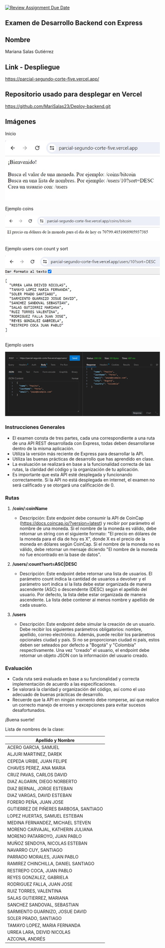 [![Review Assignment Due Date](https://classroom.github.com/assets/deadline-readme-button-24ddc0f5d75046c5622901739e7c5dd533143b0c8e959d652212380cedb1ea36.svg)](https://classroom.github.com/a/KsHSEX27)
## Examen de Desarrollo Backend con Express

## Nombre
Mariana Salas Gutiérrez

## Link - Despliegue
https://parcial-segundo-corte-five.vercel.app/

## Repositorio usado para desplegar en Vercel
https://github.com/MariSalas23/Deploy-backend.git

## Imágenes
Inicio

![Vista](./assets/intro.jpg)

Ejemplo coins

![Vista](./assets/coin.jpg)

Ejemplo users con count y sort

![Vista](./assets/cont-sort.jpg)

Ejemplo users

![Vista users](./assets/users.jpg)

### Instrucciones Generales
- El examen consta de tres partes, cada una correspondiente a una ruta de una API REST desarrollada con Express, todas deben desarrollarse dentro de la misma aplicación.
- Utiliza la versión más reciente de Express para desarrollar la API.
- Utiliza las buenas prácticas de desarrollo que has aprendido en clase.
- La evaluación se realizará en base a la funcionalidad correcta de las rutas, la claridad del código y la organización de tu aplicación.
- Es importante que esta API esté desplegada y funcionando correctamente. Si la API no está desplegada en internet, el examen no será calificado y se otorgará una calificación de 0.

### Rutas
1. **/coin/:coinName**
   - Descripción: Este endpoint debe consumir la API de CoinCap (https://docs.coincap.io/?version=latest) y recibir por parámetro el nombre de una moneda. Si el nombre de la moneda es válido, debe retornar un string con el siguiente formato: "El precio en dólares de la moneda para el día de hoy es X", donde X es el precio de la moneda en dólares según CoinCap. Si el nombre de la moneda no es válido, debe retornar un mensaje diciendo "El nombre de la moneda no fue encontrado en la base de datos".

2. **/users/:count?sort=ASC|DESC**
   - Descripción: Este endpoint debe retornar una lista de usuarios. El parámetro count indica la cantidad de usuarios a devolver y el parámetro sort indica si la lista debe estar organizada de manera ascendente (ASC) o descendente (DESC) según el apellido del usuario. Por defecto, la lista debe estar organizada de manera ascendente. La lista debe contener al menos nombre y apellido de cada usuario.

3. **/users**
   - Descripción: Este endpoint debe simular la creación de un usuario. Debe recibir los siguientes parámetros obligatorios: nombre, apellido, correo electrónico. Además, puede recibir los parámetros opcionales ciudad y país. Si no se proporcionan ciudad ni país, estos deben ser seteados por defecto a "Bogotá" y "Colombia" respectivamente. Una vez "creado" el usuario, el endpoint debe retornar un objeto JSON con la información del usuario creado.

### Evaluación
- Cada ruta será evaluada en base a su funcionalidad y correcta implementación de acuerdo a las especificaciones.
- Se valorará la claridad y organización del código, así como el uso adecuado de buenas prácticas de desarrollo.
- Recuerde que la API en ningún momento debe romperse, así que realice un correcto manejo de errores y excepciones para evitar sucesos desafortunados.

¡Buena suerte!


Lista de nombres de la clase:

| Apellido y Nombre            |
|------------------------------|
| ACERO GARCIA, SAMUEL         |
| ALJURI MARTINEZ, DAREK       |
| CEPEDA URIBE, JUAN FELIPE    |
| CHAVES PEREZ, ANA MARIA      |
| CRUZ PAVAS, CARLOS DAVID     |
| DIAZ ALGARIN, DIEGO NORBERTO |
| DIAZ BERNAL, JORGE ESTEBAN   |
| DIAZ VARGAS, DAVID ESTEBAN   |
| FORERO PEÑA, JUAN JOSE       |
| GUTIERREZ DE PIÑERES BARBOSA, SANTIAGO |
| LOPEZ HUERTAS, SAMUEL ESTEBAN |
| MEDINA FERNANDEZ, MICHAEL STEVEN |
| MORENO CARVAJAL, KATHERIN JULIANA |
| MORENO PATARROYO, JUAN PABLO  |
| MUÑOZ SENDOYA, NICOLAS ESTEBAN |
| NAVARRO CUY, SANTIAGO        |
| PARRADO MORALES, JUAN PABLO  |
| RAMIREZ CHINCHILLA, DANIEL SANTIAGO |
| RESTREPO COCA, JUAN PABLO    |
| REYES GONZALEZ, GABRIELA     |
| RODRIGUEZ FALLA, JUAN JOSE   |
| RUIZ TORRES, VALENTINA       |
| SALAS GUTIERREZ, MARIANA     |
| SANCHEZ SANDOVAL, SEBASTIAN  |
| SARMIENTO GUARNIZO, JOSUE DAVID |
| SOLER PRADO, SANTIAGO        |
| TAMAYO LOPEZ, MARIA FERNANDA |
| URREA LARA, DEIVID NICOLAS   |
| AZCONA, ANDRÉS                |
